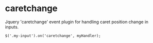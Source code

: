 caretchange
===========

Jquery 'caretchange' event plugin for handling caret position change in inputs.

```(js)
$('.my-input').on('caretchange', myHandler);
```